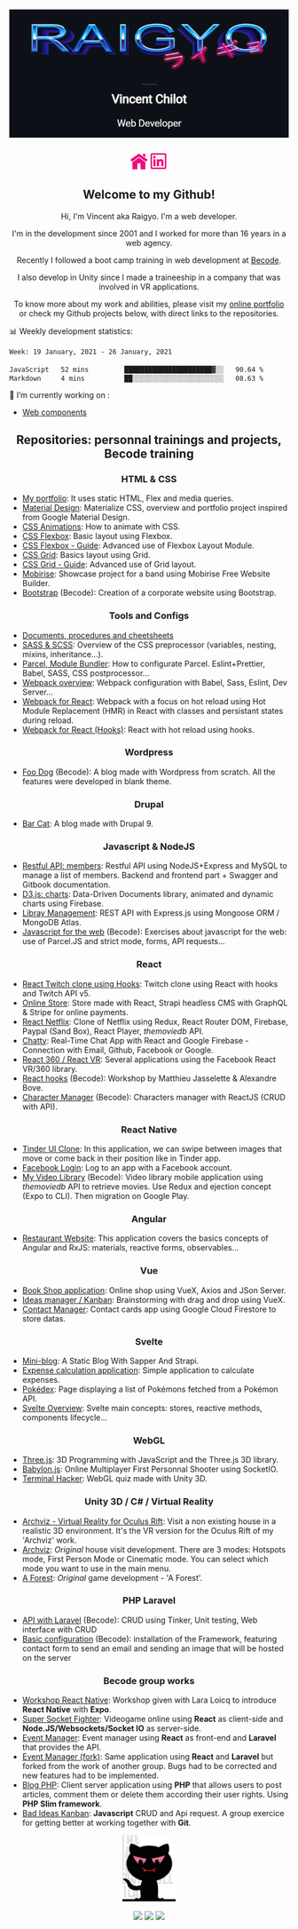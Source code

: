 <h1 align="center">
    <img src="img_readme/logo.png">
</h1>

<p align="center">
<a href="https://raigyo-dev.be/" target="_blank"><img height="30" src="img_readme/icon-web.png"></a>
<a href="https://www.linkedin.com/in/vincent-chilot/"  target="_blank">
  <img height="32" src="img_readme/icon-linked-in.png">
</a>
</p>

<h2 align="center">Welcome to my Github!</h2>

<p align="center">Hi, I'm Vincent aka Raigyo. I'm a web developer.</p>
<p align="center">I'm in the  development since 2001 and I worked for more than 16 years in a web agency.
<p align="center">Recently I followed a boot camp training
in web development at <a href="https://becode.org/">Becode</a>.</p>
<p align="center">I also develop in Unity since I made a traineeship in a company that was
involved in VR applications.</p>
<p align="center">To know more about my work and abilities, please visit my
<a href="https://raigyo-dev.be/" target="_blank">online portfolio</a>
or check my Github projects below, with direct links to the repositories.</p>

📊 Weekly development statistics:

<!--START_SECTION:waka-->
```text
Week: 19 January, 2021 - 26 January, 2021

JavaScript   52 mins         ██████████████████████▓░░   90.64 % 
Markdown     4 mins          ██░░░░░░░░░░░░░░░░░░░░░░░   08.63 % 
```
<!--END_SECTION:waka-->

🌱 I’m currently working on :

- [Web components](https://github.com/Raigyo/web-components)

<h2 align="center">Repositories: personnal trainings and projects, Becode training</h2>

<h3 align="center">HTML & CSS</h3>

- [My portfolio](https://github.com/Raigyo/summary-portfolio): It uses static HTML, Flex and
media queries.
- [Material Design](https://github.com/Raigyo/material-design-materialize-): Materialize CSS, overview and portfolio project inspired from Google Material Design.
- [CSS Animations](https://github.com/Raigyo/css-animations): How to animate with CSS.
- [CSS Flexbox](https://github.com/Raigyo/css-flexbox): Basic layout using Flexbox.
- [CSS Flexbox - Guide](https://github.com/Raigyo/css-flexbox-guide): Advanced use of Flexbox
Layout Module.
- [CSS Grid](https://github.com/Raigyo/css-grid): Basics layout using Grid.
- [CSS Grid - Guide](https://github.com/Raigyo/css-grid-guide): Advanced use of Grid layout.
- [Mobirise](https://github.com/Raigyo/mobirise-band): Showcase project for a band using Mobirise
Free Website Builder.
- [Bootstrap](https://github.com/Raigyo/bootstrap-corporate) (Becode): Creation of a corporate
website using Bootstrap.

<h3 align="center">Tools and Configs</h3>

- [Documents, procedures and cheetsheets](https://github.com/Raigyo/procedures-cheatsheets)
- [SASS & SCSS](https://github.com/Raigyo/sass-scss): Overview of the CSS preprocessor (variables,
nesting, mixins, inheritance...).
- [Parcel, Module Bundler](https://github.com/Raigyo/parcel-bundler): How to configurate Parcel.
Eslint+Prettier, Babel, SASS, CSS postprocessor...
- [Webpack overview](https://github.com/Raigyo/webpack-overview): Webpack configuration with Babel, Sass, Eslint, Dev Server...
- [Webpack for React](https://github.com/Raigyo/webpack-react-hot-reload): Webpack with a focus
on hot reload using Hot Module Replacement (HMR) in React with classes and persistant states during reload.
- [Webpack for React (Hooks)](https://github.com/Raigyo/webpack-react-hot-reload-hooks):
React with hot reload using hooks.

<h3 align="center">Wordpress</h3>

- [Foo Dog](https://github.com/Raigyo/wordpress-foo-dog) (Becode): A blog made with Wordpress
from scratch. All the features were developed in blank theme.

<h3 align="center">Drupal</h3>

- [Bar Cat](https://github.com/Raigyo/drupal-bar-cat): A blog made with Drupal 9.

<h3 align="center">Javascript & NodeJS</h3>

- [Restful API: members](https://github.com/Raigyo/node-restfulapi): Restful API using NodeJS+Express and MySQL to manage a list of members. Backend and frontend part + Swagger and Gitbook documentation.
- [D3.js: charts](https://github.com/Raigyo/d3js-overview): Data-Driven Documents library, animated and dynamic charts using Firebase.
- [Libray Management](https://github.com/Raigyo/express-locallibrary): REST API with Express.js
using Mongoose ORM / MongoDB Atlas.
- [Javascript for the web](https://github.com/Raigyo/becode-js-for-the-web) (Becode): Exercises
about javascript for the web: use of Parcel.JS and strict mode, forms, API requests...

<h3 align="center">React</h3>

- [React Twitch clone using Hooks](https://github.com/Raigyo/react-hooks-twitch-clone): Twitch clone using React with hooks and Twitch API v5.
- [Online Store](https://github.com/Raigyo/react-online-store): Store made with React,
Strapi headless CMS with GraphQL & Stripe for online payments.
- [React Netflix](https://github.com/Raigyo/react-netflix-clone): Clone of Netflix using Redux,
React Router DOM, Firebase, Paypal (Sand Box), React Player, *themoviedb* API.
- [Chatty](https://github.com/Raigyo/react-chat): Real-Time Chat App with React and Google Firebase - Connection with Email, Github, Facebook or Google.
- [React 360 / React VR](https://github.com/Raigyo/react-vr-apps): Several applications
using the Facebook React VR/360 library.
- [React hooks](https://github.com/Raigyo/React-Hooks-Workshop) (Becode): Workshop by Matthieu Jasselette & Alexandre Bove.
- [Character Manager](https://github.com/Raigyo/react-character-manager) (Becode):
Characters manager with ReactJS (CRUD with API).

<h3 align="center">React Native</h3>

- [Tinder UI Clone](https://github.com/Raigyo/react-native-swipe): In this application,
we can swipe between images that move or come back in their position like in Tinder app.
- [Facebook Login](https://github.com/Raigyo/react-native-fb-login): Log to an app with
a Facebook account.
- [My Video Library](https://github.com/Raigyo/video-library) (Becode): Video library mobile
application using *themoviedb* API to retrieve movies. Use Redux and ejection concept (Expo to CLI). Then migration on Google Play.

<h3 align="center">Angular</h3>

- [Restaurant Website](https://github.com/Raigyo/angular-restaurangular): This application covers
the basics concepts of Angular and RxJS: materials, reactive forms, observables...

<h3 align="center">Vue</h3>

- [Book Shop application](https://github.com/Raigyo/vuex-shop): Online shop using VueX,
Axios and JSon Server.
- [Ideas manager / Kanban](https://github.com/Raigyo/vuex-ideas): Brainstorming with drag and
drop using VueX.
- [Contact Manager](https://github.com/Raigyo/vue-contact-manager): Contact cards app using Google Cloud Firestore to store datas.

<h3 align="center">Svelte</h3>

- [Mini-blog](https://github.com/Raigyo/sapper-strapi-blog-static): A Static Blog With Sapper And Strapi.
- [Expense calculation application](https://github.com/Raigyo/svelte-sapper-spending):
Simple application to calculate expenses.
- [Pokédex](https://github.com/Raigyo/svelte-sapper-pokedex): Page displaying a list
of Pokémons fetched from a Pokémon API.
- [Svelte Overview](https://github.com/Raigyo/svelte-overview): Svelte main concepts: stores,
reactive methods, components lifecycle...

<h3 align="center">WebGL</h3>

- [Three.js](https://github.com/Raigyo/three-js): 3D Programming with JavaScript
and the Three.js 3D library.
- [Babylon.js](https://github.com/Raigyo/fps-babylon-js): Online Multiplayer
First Personnal Shooter using SocketIO.
- [Terminal Hacker](https://github.com/Raigyo/unity-terminal-hacker): WebGL quiz made with Unity 3D.

<h3 align="center">Unity 3D / C# / Virtual Reality</h3>

- [Archviz - Virtual Reality for Oculus Rift](https://github.com/Raigyo/unity-3d-archviz-vr-oculus):
Visit a non existing house in a realistic 3D environment.
It's the VR version for the Oculus Rift of my 'Archviz' work.
- [Archviz](https://github.com/Raigyo/unity-3d-archviz): *Original* house visit development.
There are 3 modes: Hotspots mode, First Person Mode or Cinematic mode. You can select which mode
you want to use in the main menu.
- [A Forest](https://github.com/Raigyo/unity-3d-game-forest): *Original* game
development - 'A Forest'.

<h3 align="center">PHP Laravel</h3>

- [API with Laravel](https://github.com/Raigyo/laravel-api) (Becode): CRUD using Tinker,
Unit testing, Web interface with CRUD
- [Basic configuration](https://github.com/Raigyo/laravel-basics) (Becode): installation
of the Framework, featuring contact form to send an email and sending an image that will be
hosted on the server

<h3 align="center">Becode group works</h3>

- [Workshop React Native](https://github.com/Raigyo/workshop-react-native): Workshop given
with Lara Loicq to introduce **React Native** with **Expo**.
- [Super Socket Fighter](https://github.com/Raigyo/SuperSocketFighter): Videogame online
using **React** as client-side and **Node.JS/Websockets/Socket IO** as server-side.
- [Event Manager](https://github.com/Raigyo/group-project-react-laravel): Event manager
using **React** as front-end and **Laravel** that provides the API.
- [Event Manager (fork)](https://github.com/Raigyo/group-project-react-laravel-fork):
Same application using **React** and **Laravel** but forked from the work of another group.
Bugs had to be corrected and new features had to be implemented.
- [Blog PHP](https://github.com/Raigyo/becode-php-blog): Client server application using **PHP**
that allows users to post articles, comment them or delete them according their user rights.
Using **PHP Slim framework**.
- [Bad Ideas Kanban](https://github.com/Raigyo/jepsen-js-web-majopovi): **Javascript** CRUD
and Api request. A group exercice for getting better at working together with **Git**.

<p align="center">
  <img src="img_readme/logo-majopovi.png" height="120">
</p>

<p align="center">
  <img src="https://img.shields.io/github/followers/Raigyo?label=Followers&style=social">
  <img src="https://visitor-badge.glitch.me/badge?page_id=raigyo.raigyo">
  <img src="https://img.shields.io/github/last-commit/Raigyo/Raigyo">
</p>


<!--
**Raigyo/Raigyo** is a ✨ _special_ ✨ repository because its `README.md`
(this file) appears on your GitHub profile.

Here are some ideas to get you started:

- 🔭 I’m currently working on ...
- 🌱 I’m currently learning ...
- 👯 I’m looking to collaborate on ...
- 🤔 I’m looking for help with ...
- 💬 Ask me about ...
- 📫 How to reach me: ...
- 😄 Pronouns: ...
- ⚡ Fun fact: ...

Stats:

[![Anurag's github stats](https://github-readme-stats.vercel.app/api?username=raigyo)](https://github.com/anuraghazra/github-readme-stats)

[WakaTime Coding Statistics](https://github.com/marketplace/actions/waka-readme)

Exemple:

[stephenajulu/README.md](https://github.com/stephenajulu/stephenajulu/blob/master/README.md)

Useful Links:

- [Creating amazing GitHub profiles README](https://dev.to/diogorodrigues/creating-amazing-github-profiles-readme-5h31)
- [You can also learn how to [build a self-updating profile](https://simonwillison.net/2020/Jul/10/self-updating-profile-readme/)
- [Learn how to add shields into the content](https://shields.io/)
- [Learn how to add GitHub Readme Stats on your readmes!](https://github.com/anuraghazra/github-readme-stats#github-stats-card)
- [See how to add Emoticon](https://gist.github.com/rxaviers/7360908)
-->
